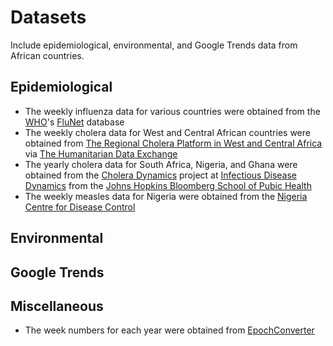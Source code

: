 # Datasets
Include epidemiological, environmental, and Google Trends data from African countries.

## Epidemiological
* The weekly influenza data for various countries were obtained from the [WHO](http://www.who.int/)'s [FluNet](http://apps.who.int/flumart/Default?ReportNo=12) database
* The weekly cholera data for West and Central African countries were obtained from [The Regional Cholera Platform in West and Central Africa](http://www.plateformecholera.info/index.php/wac-platform) via [The Humanitarian Data Exchange](https://data.humdata.org/organization/rcpwca?sort=metadata_modified+desc)
* The yearly cholera data for South Africa, Nigeria, and Ghana were obtained from the [Cholera Dynamics](http://www.iddynamics.jhsph.edu/projects/cholera-dynamics/data?iso=All&region=AFR&start=&end=) project at [Infectious Disease Dynamics](http://www.iddynamics.jhsph.edu/who-we-are) from the [Johns Hopkins Bloomberg School of Pubic Health](https://www.jhsph.edu/)
* The weekly measles data for Nigeria were obtained from the [Nigeria Centre for Disease Control](https://ncdc.gov.ng/data)

## Environmental

## Google Trends

## Miscellaneous
* The week numbers for each year were obtained from [EpochConverter](https://www.epochconverter.com/weeks/)
